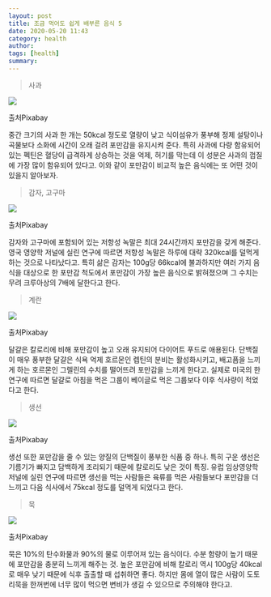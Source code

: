 ```yaml
---
layout: post
title: 조금 먹어도 쉽게 배부른 음식 5
date: 2020-05-20 11:43
category: health
author: 
tags: [health]
summary: 
---
```



> 사과  

![](https://img1.daumcdn.net/thumb/R720x0/?fname=https%3A%2F%2Ft1.daumcdn.net%2Fliveboard%2Finterstella-story%2F8eec4e0eabae484d942208b99d84464e.jpg)

출처Pixabay

중간 크기의 사과 한 개는 50kcal 정도로 열량이 낮고 식이섬유가 풍부해 정제 설탕이나 곡물보다 소화에 시간이 오래 걸려 포만감을 유지시켜 준다. 특히 사과에 다량 함유되어 있는 펙틴은 혈당이 급격하게 상승하는 것을 억제, 허기를 막는데 이 성분은 사과의 껍질에 가장 많이 함유되어 있다고. 이와 같이 포만감이 비교적 높은 음식에는 또 어떤 것이 있을지 알아보자.

> 감자, 고구마  

![](https://img1.daumcdn.net/thumb/R720x0/?fname=https%3A%2F%2Ft1.daumcdn.net%2Fliveboard%2Finterstella-story%2F5db690d61501431eadb61566b55b9898.jpg)

출처Pixabay

감자와 고구마에 포함되어 있는 저항성 녹말은 최대 24시간까지 포만감을 갖게 해준다. 영국 영양학 저널에 실린 연구에 따르면 저항성 녹말은 하루에 대략 320kcal를 덜먹게 하는 것으로 나타났다고. 특히 삶은 감자는 100g당 66kcal에 불과하지만 여러 가지 음식을 대상으로 한 포만감 척도에서 포만감이 가장 높은 음식으로 밝혀졌으며 그 수치는 무려 크루아상의 7배에 달한다고 한다.

> 계란  

![](https://img1.daumcdn.net/thumb/R720x0/?fname=https%3A%2F%2Ft1.daumcdn.net%2Fliveboard%2Finterstella-story%2F8e6ec3def1224961b9fb14490bba6b09.jpg)

출처Pixabay

달걀은 칼로리에 비해 포만감이 높고 오래 유지되어 다이어트 푸드로 애용된다. 단백질이 매우 풍부한 달걀은 식욕 억제 호르몬인 렙틴의 분비는 활성화시키고, 배고픔을 느끼게 하는 호르몬인 그렐린의 수치를 떨어뜨려 포만감을 느끼게 한다고. 실제로 미국의 한 연구에 따르면 달걀로 아침을 먹은 그룹이 베이글로 먹은 그룹보다 이후 식사량이 적었다고 한다.

> 생선  

![](https://img1.daumcdn.net/thumb/R720x0/?fname=https%3A%2F%2Ft1.daumcdn.net%2Fliveboard%2Finterstella-story%2F8924f133798f4bb9bcc9de4a45153b41.JPG)

출처Pixabay

생선 또한 포만감을 줄 수 있는 양질의 단백질이 풍부한 식품 중 하나. 특히 구운 생선은 기름기가 빠지고 담백하게 조리되기 때문에 칼로리도 낮은 것이 특징. 유럽 임상영양학 저널에 실린 연구에 따르면 생선을 먹는 사람들은 육류를 먹은 사람들보다 포만감을 더 느끼고 다음 식사에서 75kcal 정도를 덜먹게 되었다고 한다.

> 묵  

![](https://img1.daumcdn.net/thumb/R720x0/?fname=https%3A%2F%2Ft1.daumcdn.net%2Fliveboard%2Finterstella-story%2F153d1f60028b4733a7c6abc115f00d0f.jpg)

출처Pixabay

묵은 10%의 탄수화물과 90%의 물로 이루어져 있는 음식이다. 수분 함량이 높기 때문에 포만감을 충분히 느끼게 해주는 것. 높은 포만감에 비해 칼로리 역시 100g당 40kcal로 매우 낮기 때문에 식후 출출할 때 섭취하면 좋다. 하지만 몸에 열이 많은 사람이 도토리묵을 한꺼번에 너무 많이 먹으면 변비가 생길 수 있으므로 주의해야 한다고.